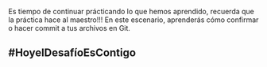 Es tiempo de continuar prácticando lo que hemos aprendido, recuerda que la práctica hace al maestro!!!
En este escenario, aprenderás cómo confirmar o hacer commit a tus archivos en Git.

## #HoyelDesafíoEsContigo